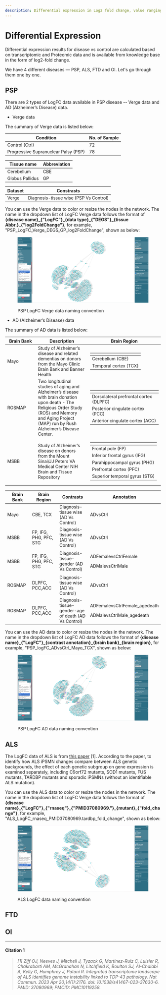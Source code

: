 ```yaml
---
description: Differential expression in Log2 fold change, value ranging from -Inf to +Inf
---
```


# Differential Expression

Differential expression results for disease vs control are calculated based on transcriptomic and Proteomic data and is available from knowledge base in the form of log2-fold change.

We have 4 different diseases — PSP, ALS, FTD and OI. Let's go through them one by one.

## PSP

There are 2 types of LogFC data available in PSP disease -- Verge data and AD (Alzheimer’s Disease) data.&#x20;

* Verge data

The summary of Verge data is listed below:

| Condition                            | No. of Sample |
| ------------------------------------ | ------------- |
| Control (Ctrl)                       | 72            |
| Progressive Supranuclear Palsy (PSP) | 78            |

| Tissue name     | Abbreviation |
| --------------- | ------------ |
| Cerebellum      | CBE          |
| Globus Pallidus | GP           |

| Dataset | Constrasts                             |
| ------- | -------------------------------------- |
| Verge   | Diagnosis-tissue wise (PSP Vs Control) |

You can use the Verge data to color or resize the nodes in the network. The name in the dropdown list of LogFC Verge data follows the format of **{disease name}\_{"LogFC"}\_{data type}\_{"DEGS"}\_{tissue Abbr.}\_{"log2FoldChange"}**, for example, "PSP\_LogFC\_Verge\_DEGS\_GP\_log2FoldChange", shown as below:

<figure><img src="../../.gitbook/assets/1735775213788.png" alt=""><figcaption><p>PSP LogFC Verge data naming convention</p></figcaption></figure>

* AD (Alzheimer’s Disease) data

The summary of AD data is listed below:

<table><thead><tr><th width="130">Brain Bank</th><th width="287">Description</th><th width="387">Brain Region</th></tr></thead><tbody><tr><td>Mayo</td><td>Study of Alzheimer’s disease and related dementias on donors from the Mayo Clinic Brain Bank and Banner Health</td><td><table data-header-hidden><thead><tr><th></th></tr></thead><tbody><tr><td>Cerebellum (CBE)</td></tr><tr><td>Temporal cortex (TCX)</td></tr></tbody></table></td></tr><tr><td>ROSMAP</td><td>Two longitudinal studies of aging and Alzheimer’s disease with brain donation upon death - The Religious Order Study (ROS) and Memory and Aging Project (MAP) run by Rush Alzheimer’s Disease Center.</td><td><table data-header-hidden><thead><tr><th></th></tr></thead><tbody><tr><td>Dorsolateral prefrontal cortex (DLPFC)</td></tr><tr><td>Posterior cingulate cortex (PCC)</td></tr><tr><td>Anterior cingulate cortex (ACC)</td></tr></tbody></table></td></tr><tr><td>MSBB</td><td>Study of Alzheimer’s disease on donors from the Mount Sinai/JJ Peters VA Medical Center NIH Brain and Tissue Repository</td><td><table data-header-hidden><thead><tr><th></th></tr></thead><tbody><tr><td>Frontal pole (FP)</td></tr><tr><td>Inferior frontal gyrus (IFG)</td></tr><tr><td>Parahippocampal gyrus (PHG)</td></tr><tr><td>Prefrontal cortex (PFC)</td></tr><tr><td>Superior temporal gyrus (STG)</td></tr></tbody></table></td></tr></tbody></table>

<table><thead><tr><th width="129">Brain Bank</th><th width="204">Brain Region</th><th width="203">Contrasts</th><th>Annotation</th></tr></thead><tbody><tr><td>Mayo</td><td>CBE, TCX</td><td>Diagnosis-tissue wise (AD Vs Control)</td><td>ADvsCtrl</td></tr><tr><td>MSBB</td><td>FP, IFG, PHG, PFC, STG</td><td>Diagnosis-tissue wise (AD Vs Control)</td><td>ADvsCtrl</td></tr><tr><td>MSBB</td><td>FP, IFG, PHG, PFC, STG</td><td>Diagnosis-tissue-gender (AD Vs Control)</td><td><p>ADFemalevsCtrlFemale</p><p>ADMalevsCtrlMale</p></td></tr><tr><td>ROSMAP</td><td>DLPFC, PCC,ACC</td><td>Diagnosis-tissue wise (AD Vs Control)</td><td>ADvsCtrl</td></tr><tr><td>ROSMAP</td><td>DLPFC, PCC,ACC</td><td>Diagnosis-tissue-gender-age of death (AD Vs Control)</td><td><p>ADFemalevsCtrlFemale_agedeath</p><p>ADMalevsCtrlMale_agedeath</p></td></tr></tbody></table>

You can use the AD data to color or resize the nodes in the network. The name in the dropdown list of LogFC AD data follows the format of **{disease name}\_{"LogFC"}\_{contrast annotation}\_{brain bank}\_{brain region}**, for example, "PSP\_logFC\_ADvsCtrl\_Mayo\_TCX", shown as below:

<figure><img src="../../.gitbook/assets/1735775251922.png" alt=""><figcaption><p>PSP LogFC AD data naming convention</p></figcaption></figure>

## ALS

The LogFC data of ALS is from [this paper](differential-expression.md#citation-1) \[1]. According to the paper, to identify how ALS iPSMN changes compare between ALS genetic backgrounds, the effect of each genetic subgroup on gene expression is examined separately, including C9orf72 mutants, SOD1 mutants, FUS mutants,  TARDBP mutants and sporadic iPSMNs (without an identifiable ALS mutation).

You can use the ALS data to color or resize the nodes in the network. The name in the dropdown list of LogFC Verge data follows the format of **{disease name}\_{"LogFC"}\_{"rnaseq"}\_{"PMID37080969."}\_{mutant}\_{"fold\_change"}**, for example, "ALS\_LogFC\_rnaseq\_PMID37080969.tardbp\_fold\_change", shown as below:

<figure><img src="../../.gitbook/assets/1735797230622.png" alt=""><figcaption><p>ALS LogFC data naming convention</p></figcaption></figure>

## FTD



## OI



***

#### Citation 1

> _\[1] Ziff OJ, Neeves J, Mitchell J, Tyzack G, Martinez-Ruiz C, Luisier R, Chakrabarti AM, McGranahan N, Litchfield K, Boulton SJ, Al-Chalabi A, Kelly G, Humphrey J, Patani R. Integrated transcriptome landscape of ALS identifies genome instability linked to TDP-43 pathology. Nat Commun. 2023 Apr 20;14(1):2176. doi: 10.1038/s41467-023-37630-6. PMID: 37080969; PMCID: PMC10119258._
